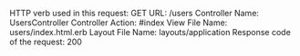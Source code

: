 HTTP verb used in this request: GET
URL: /users
Controller Name: UsersController
Controller Action: #index
View File Name: users/index.html.erb
Layout File Name: layouts/application
Response code of the request: 200